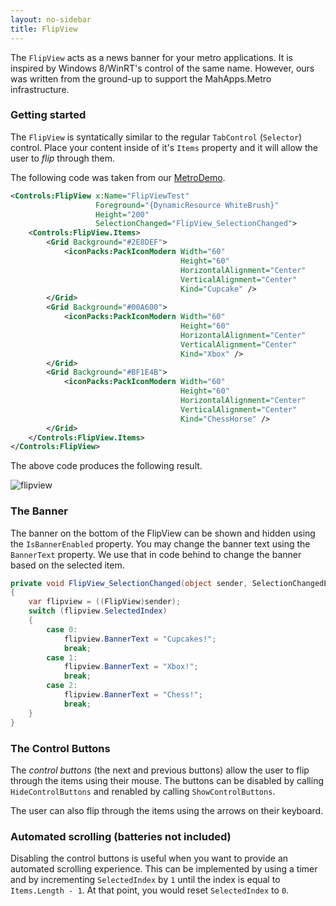 ```yaml
---
layout: no-sidebar
title: FlipView
---
```


The ```FlipView``` acts as a news banner for your metro applications. It is inspired by Windows 8/WinRT's control of the same name. However, ours was written from the ground-up to support the MahApps.Metro infrastructure. 

### Getting started

The ```FlipView``` is syntatically similar to the regular ```TabControl``` (`Selector`) control. Place your content inside of it's ```Items``` property and it will allow the user to *flip* through them.

The following code was taken from our [MetroDemo](https://github.com/MahApps/MahApps.Metro/tree/master/samples/MetroDemo).

```xml
<Controls:FlipView x:Name="FlipViewTest"
                   Foreground="{DynamicResource WhiteBrush}"
                   Height="200"
                   SelectionChanged="FlipView_SelectionChanged">
    <Controls:FlipView.Items>
        <Grid Background="#2E8DEF">
            <iconPacks:PackIconModern Width="60"
                                      Height="60"
                                      HorizontalAlignment="Center"
                                      VerticalAlignment="Center"
                                      Kind="Cupcake" />
        </Grid>
        <Grid Background="#00A600">
            <iconPacks:PackIconModern Width="60"
                                      Height="60"
                                      HorizontalAlignment="Center"
                                      VerticalAlignment="Center"
                                      Kind="Xbox" />
        </Grid>
        <Grid Background="#BF1E4B">
            <iconPacks:PackIconModern Width="60"
                                      Height="60"
                                      HorizontalAlignment="Center"
                                      VerticalAlignment="Center"
                                      Kind="ChessHorse" />
        </Grid>
    </Controls:FlipView.Items>
</Controls:FlipView>
```

The above code produces the following result.

![flipview](https://user-images.githubusercontent.com/658431/29912993-f366ae1a-8e33-11e7-8073-d43e499775b3.png)

### The Banner

The banner on the bottom of the FlipView can be shown and hidden using the ```IsBannerEnabled``` property. You may change the banner text using the ```BannerText``` property. We use that in code behind to change the banner based on the selected item.

```c#
private void FlipView_SelectionChanged(object sender, SelectionChangedEventArgs e)
{
    var flipview = ((FlipView)sender);
    switch (flipview.SelectedIndex)
    {
        case 0:
            flipview.BannerText = "Cupcakes!";
            break;
        case 1:
            flipview.BannerText = "Xbox!";
            break;
        case 2:
            flipview.BannerText = "Chess!";
            break;
    }
}
```

### The Control Buttons
The *control buttons* (the next and previous buttons) allow the user to flip through the items using their mouse. The buttons can be disabled by calling ```HideControlButtons``` and renabled by calling ```ShowControlButtons```.

The user can also flip through the items using the arrows on their keyboard.

### Automated scrolling (batteries not included)

Disabling the control buttons is useful when you want to provide an automated scrolling experience. This can be implemented by using a timer and by incrementing ```SelectedIndex``` by ```1``` until the index is equal to ```Items.Length - 1```. At that point, you would reset ```SelectedIndex``` to ```0```.
